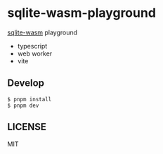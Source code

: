 # sqlite-wasm-playground

[sqlite-wasm](https://www.npmjs.com/package/@sqlite.org/sqlite-wasm) playground

- typescript
- web worker
- vite

## Develop

```
$ pnpm install
$ pnpm dev
```



## LICENSE

MIT